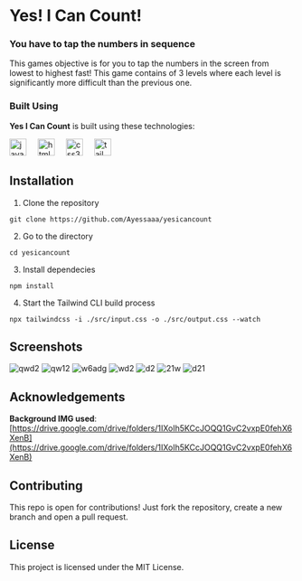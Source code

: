 # Yes! I Can Count!
### You have to tap the numbers in sequence

This games objective is for you to tap the numbers in the screen from lowest to highest fast! This game contains of 3 levels where each level is significantly more difficult than the previous one.

### Built Using
**Yes I Can Count** is built using these technologies:
<div align="left">
  <img src="https://cdn.jsdelivr.net/gh/devicons/devicon/icons/javascript/javascript-original.svg" height="30" alt="javascript logo"  />
  <img width="12" />
  <img src="https://cdn.jsdelivr.net/gh/devicons/devicon/icons/html5/html5-original.svg" height="30" alt="html5 logo"  />
  <img width="12" />
  <img src="https://cdn.jsdelivr.net/gh/devicons/devicon/icons/css3/css3-original.svg" height="30" alt="css3 logo"  />
  <img width="12" />
  <img src="https://www.svgrepo.com/show/374118/tailwind.svg" height="30" alt="tailwind logo"  />
</div>

## Installation 
1. Clone the repository
```
git clone https://github.com/Ayessaaa/yesicancount
```
2. Go to the directory
```
cd yesicancount
```
3. Install dependecies
```
npm install
```
4. Start the Tailwind CLI build process
```
npx tailwindcss -i ./src/input.css -o ./src/output.css --watch
```

## Screenshots

![qwd2](https://github.com/user-attachments/assets/045c431d-8cc5-427b-8f17-6dec390be024)
![qw12](https://github.com/user-attachments/assets/4c0082c0-1f71-4c0e-83eb-652c176682d3)
![w6adg](https://github.com/user-attachments/assets/70a2e51a-a2c7-49ff-b390-fe02cace1adc)
![wd2](https://github.com/user-attachments/assets/685db436-10f1-4a55-aa90-78d445e98f4e)
![d2](https://github.com/user-attachments/assets/ef9feccd-0287-4c78-a231-ea70aa2c840a)
![21w](https://github.com/user-attachments/assets/e30fa503-8e8c-490c-8e16-f4b6c1b5a81c)
![d21](https://github.com/user-attachments/assets/227e71bb-a46d-4d44-bf7a-31b633ea94d3)

## Acknowledgements
**Background IMG used**: [https://drive.google.com/drive/folders/1IXoIh5KCcJOQQ1GvC2vxpE0fehX6XenB](https://drive.google.com/drive/folders/1IXoIh5KCcJOQQ1GvC2vxpE0fehX6XenB)

## Contributing
This repo is open for contributions! Just fork the repository, create a new branch and open a pull request.

## License
This project is licensed under the MIT License.
